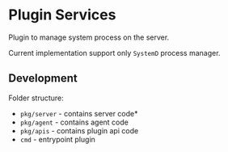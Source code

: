 # Plugin Services

Plugin to manage system process on the server.

Current implementation support only `SystemD` process manager.

## Development

Folder structure:
* `pkg/server` - contains server code*
* `pkg/agent` - contains agent code
* `pkg/apis` - contains plugin api code
* `cmd` - entrypoint plugin

